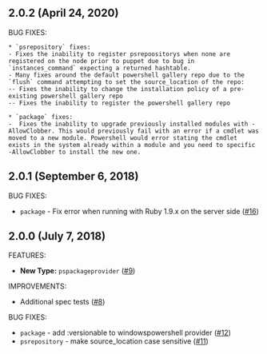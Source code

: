 ## 2.0.2 (April 24, 2020)

BUG FIXES:

	* `psrepository` fixes:
	- Fixes the inability to register psrepoositorys when none are registered on the node prior to puppet due to bug in `instances_command` expecting a returned hashtable.
	- Many fixes around the default powershell gallery repo due to the `flush` command attempting to set the source_location of the repo:
	-- Fixes the inability to change the installation policy of a pre-existing powershell gallery repo
	-- Fixes the inability to register the powershell gallery repo

	* `package` fixes:
	-  Fixes the inability to upgrade previously installed modules with -AllowClobber. This would previously fail with an error if a cmdlet was moved to a new module. Powershell would error stating the cmdlet exists in the system already within a module and you need to specific -AllowClobber to install the new one.


## 2.0.1 (September 6, 2018)

BUG FIXES:

* `package` - Fix error when running with Ruby 1.9.x on the server side ([#16](https://github.com/hbuckle/puppet-powershellmodule/pull/16))

## 2.0.0 (July 7, 2018)

FEATURES:

* **New Type:** `pspackageprovider` ([#9](https://github.com/hbuckle/puppet-powershellmodule/pull/9))

IMPROVEMENTS:

* Additional spec tests ([#8](https://github.com/hbuckle/puppet-powershellmodule/pull/8))

BUG FIXES:

* `package` - add :versionable to windowspowershell provider ([#12](https://github.com/hbuckle/puppet-powershellmodule/issues/12))
* `psrepository` - make source_location case sensitive ([#11](https://github.com/hbuckle/puppet-powershellmodule/issues/11))
